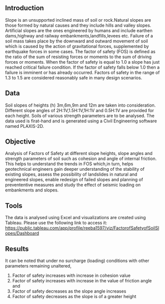## Introduction

Slope is an unsupported inclined mass of soil or rock.Natural slopes are those formed by natural causes and they include hills and valley slopes.
Artificial slopes are the ones engineered by humans and include earthen dams,highway and railway embankments,landfills,levees etc.
Failure of a soil mass takes place by the downward and outward movement of soil which is caused by the action of gravitational forces, supplemented by earthquake forces in some cases. 
The factor of safety (FOS)  is defined as the ratio of the sum of resisting forces or moments to the sum of driving forces or moments. When the factor of safety is equal to 1.0 a slope has just reached critical failure condition. If the factor of safety falls below 1.0 then a failure is imminent  or has already occurred. Factors of safety in the range of 1.3 to 1.5 are considered reasonably safe in many design scenarios.

## Data

Soil slopes of heights (h) 3m,6m,9m and 12m are taken into consideration.
Different slope angles of 2H:1V,1.5H:1V,1H:1V and 0.5H:1V are provided for each height.
Soils of various strength parameters are to be analysed.
The data used is firat-hand and is generated using a Civil Engineering software named PLAXIS-2D.


## Objective

Analysis of Factors of Safety at different slope heights, slope angles and strength parameters of soil such as cohesion and angle of internal friction.
This helps to understand the trends in FOS which,in turn, helps geotechnical engineers gain deeper understanding of the stability of existing slopes, 
assess the possibility of landslides in natural and engineered slopes, enable redesign of failed slopes and planning of prevententive measures and study the effect of seismic loading on embankments and slopes.

## Tools

The data is analysed using Excel and visualizations are created using Tableau. Please use the following link to access it:
https://public.tableau.com/app/profile/reeba1597/viz/FactorofSafetyofSoilSlopes/Dashboard

## Results

It can be noted that under no surcharge (loading) conditions with other parameters remaining unaltered,

1.	Factor of safety increases with increase in cohesion value
2.	Factor of safety increases with increase in the value of friction angle and
3.	Factor of safety decreases as the slope angle increases
4. Factor of safety decreases as the slope is of a greater height
